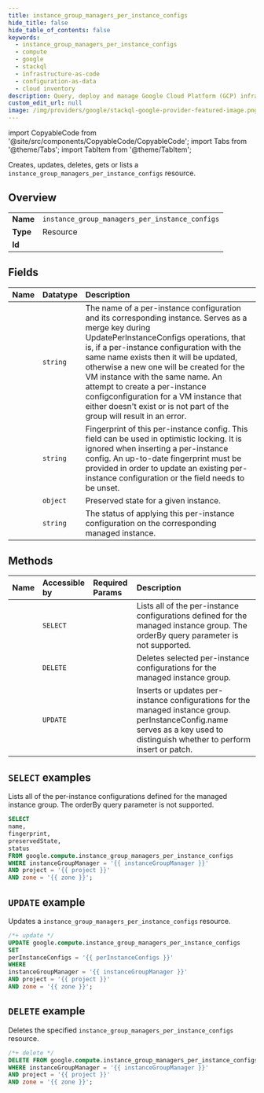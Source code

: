 ```yaml
---
title: instance_group_managers_per_instance_configs
hide_title: false
hide_table_of_contents: false
keywords:
  - instance_group_managers_per_instance_configs
  - compute
  - google
  - stackql
  - infrastructure-as-code
  - configuration-as-data
  - cloud inventory
description: Query, deploy and manage Google Cloud Platform (GCP) infrastructure and resources using SQL
custom_edit_url: null
image: /img/providers/google/stackql-google-provider-featured-image.png
---
```


import CopyableCode from '@site/src/components/CopyableCode/CopyableCode';
import Tabs from '@theme/Tabs';
import TabItem from '@theme/TabItem';

Creates, updates, deletes, gets or lists a <code>instance_group_managers_per_instance_configs</code> resource.

## Overview
<table><tbody>
<tr><td><b>Name</b></td><td><code>instance_group_managers_per_instance_configs</code></td></tr>
<tr><td><b>Type</b></td><td>Resource</td></tr>
<tr><td><b>Id</b></td><td><CopyableCode code="google.compute.instance_group_managers_per_instance_configs" /></td></tr>
</tbody></table>

## Fields
| Name | Datatype | Description |
|:-----|:---------|:------------|
| <CopyableCode code="name" /> | `string` | The name of a per-instance configuration and its corresponding instance. Serves as a merge key during UpdatePerInstanceConfigs operations, that is, if a per-instance configuration with the same name exists then it will be updated, otherwise a new one will be created for the VM instance with the same name. An attempt to create a per-instance configconfiguration for a VM instance that either doesn't exist or is not part of the group will result in an error. |
| <CopyableCode code="fingerprint" /> | `string` | Fingerprint of this per-instance config. This field can be used in optimistic locking. It is ignored when inserting a per-instance config. An up-to-date fingerprint must be provided in order to update an existing per-instance configuration or the field needs to be unset. |
| <CopyableCode code="preservedState" /> | `object` | Preserved state for a given instance. |
| <CopyableCode code="status" /> | `string` | The status of applying this per-instance configuration on the corresponding managed instance. |

## Methods
| Name | Accessible by | Required Params | Description |
|:-----|:--------------|:----------------|:------------|
| <CopyableCode code="list_per_instance_configs" /> | `SELECT` | <CopyableCode code="instanceGroupManager, project, zone" /> | Lists all of the per-instance configurations defined for the managed instance group. The orderBy query parameter is not supported. |
| <CopyableCode code="delete_per_instance_configs" /> | `DELETE` | <CopyableCode code="instanceGroupManager, project, zone" /> | Deletes selected per-instance configurations for the managed instance group. |
| <CopyableCode code="update_per_instance_configs" /> | `UPDATE` | <CopyableCode code="instanceGroupManager, project, zone" /> | Inserts or updates per-instance configurations for the managed instance group. perInstanceConfig.name serves as a key used to distinguish whether to perform insert or patch. |

## `SELECT` examples

Lists all of the per-instance configurations defined for the managed instance group. The orderBy query parameter is not supported.

```sql
SELECT
name,
fingerprint,
preservedState,
status
FROM google.compute.instance_group_managers_per_instance_configs
WHERE instanceGroupManager = '{{ instanceGroupManager }}'
AND project = '{{ project }}'
AND zone = '{{ zone }}'; 
```

## `UPDATE` example

Updates a <code>instance_group_managers_per_instance_configs</code> resource.

```sql
/*+ update */
UPDATE google.compute.instance_group_managers_per_instance_configs
SET 
perInstanceConfigs = '{{ perInstanceConfigs }}'
WHERE 
instanceGroupManager = '{{ instanceGroupManager }}'
AND project = '{{ project }}'
AND zone = '{{ zone }}';
```

## `DELETE` example

Deletes the specified <code>instance_group_managers_per_instance_configs</code> resource.

```sql
/*+ delete */
DELETE FROM google.compute.instance_group_managers_per_instance_configs
WHERE instanceGroupManager = '{{ instanceGroupManager }}'
AND project = '{{ project }}'
AND zone = '{{ zone }}';
```

